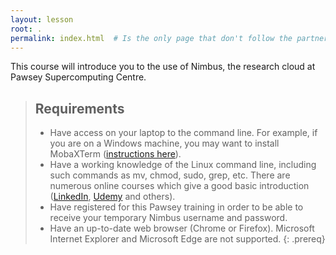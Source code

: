 ```yaml
---
layout: lesson
root: .
permalink: index.html  # Is the only page that don't follow the partner /:path/index.html
---
```

This course will introduce you to the use of Nimbus, the research cloud at Pawsey Supercomputing Centre.


> ## Requirements
>
> * Have access on your laptop to the command line. For example, if you are on a Windows machine, you may want to install MobaXTerm ([instructions here](https://support.pawsey.org.au/documentation/display/US/Access+and+Use+Your+Nimbus+Instance)).
> * Have a working knowledge of the Linux command line, including such commands as mv, chmod, sudo, grep, etc. There are numerous online courses which give a good basic introduction ([LinkedIn](https://www.linkedin.com/learning/search?keywords=linux%20command%20line&u=74770930), [Udemy](https://www.udemy.com/courses/search/?src=ukw&q=linux%20command%20line) and others).
> * Have registered for this Pawsey training in order to be able to receive your temporary Nimbus username and password.
> * Have an up-to-date web browser (Chrome or Firefox). Microsoft Internet Explorer and Microsoft Edge are not supported.
{: .prereq}
